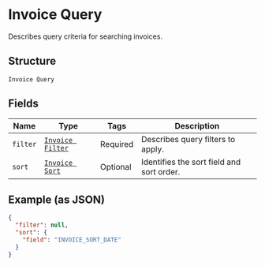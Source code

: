
# Invoice Query

Describes query criteria for searching invoices.

## Structure

`Invoice Query`

## Fields

| Name | Type | Tags | Description |
|  --- | --- | --- | --- |
| `filter` | [`Invoice Filter`](/doc/models/invoice-filter.md) | Required | Describes query filters to apply. |
| `sort` | [`Invoice Sort`](/doc/models/invoice-sort.md) | Optional | Identifies the sort field and sort order. |

## Example (as JSON)

```json
{
  "filter": null,
  "sort": {
    "field": "INVOICE_SORT_DATE"
  }
}
```

